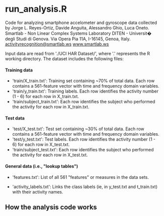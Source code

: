 # run_analysis.R

Code for analyzing smartphone accelometer and gyroscope data collected by
Jorge L. Reyes-Ortiz, Davide Anguita, Alessandro Ghio, Luca Oneto.
Smartlab - Non Linear Complex Systems Laboratory
DITEN - Universit� degli Studi di Genova.
Via Opera Pia 11A, I-16145, Genoa, Italy.
activityrecognition@smartlab.ws
www.smartlab.ws

Input data are read from './UCI HAR Dataset/', where '.' represents
the R working directory. The dataset includes the following files:

#### Training data
* 'train/X_train.txt': Training set containing ~70% of total data. Each row contains a 561-feature vector with time and frequency domain variables.
* 'train/y_train.txt': Training labels. Each row identifies the activity number (1 - 6) for each row in X_train.txt.
* 'train/subject_train.txt': Each row identifies the subject who performed the activity for each row in X_train.txt.

#### Test data
- 'test/X_test.txt': Test set containing ~30% of total data. Each row contains a 561-feature vector with time and frequency domain variables.
- 'test/y_test.txt': Test labels. Each row identifies the activity number (1 - 6) for each row in X_test.txt.
- 'train/subject_test.txt': Each row identifies the subject who performed the activity for each row in X_test.txt.

#### General data (i.e., "lookup tables")
- 'features.txt': List of all 561 "features" or measures in the data sets.

- 'activity_labels.txt': Links the class labels (ie, in y_test.txt and t_train.txt) with their activity names.

## How the analysis code works

